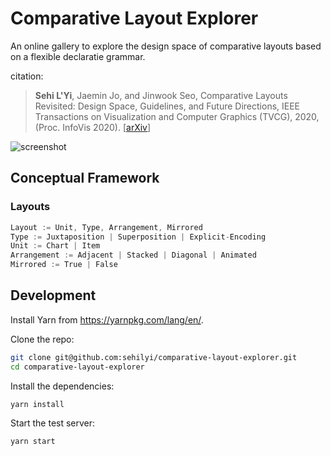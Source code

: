 # Comparative Layout Explorer
An online gallery to explore the design space of comparative layouts based on a flexible declaratie grammar.

citation:
> **Sehi L'Yi**, Jaemin Jo, and Jinwook Seo, Comparative Layouts Revisited: Design Space, Guidelines, and Future Directions, IEEE Transactions on Visualization and Computer Graphics (TVCG), 2020, (Proc. InfoVis 2020). [[arXiv](https://arxiv.org/abs/2009.00192)]


![screenshot](https://user-images.githubusercontent.com/9922882/72881001-4b151f00-3d43-11ea-943e-f8b530a709f7.png)


## Conceptual Framework
### Layouts
```javascript
Layout := Unit, Type, Arrangement, Mirrored
Type := Juxtaposition | Superposition | Explicit-Encoding
Unit := Chart | Item
Arrangement := Adjacent | Stacked | Diagonal | Animated
Mirrored := True | False

```

## Development

Install Yarn from https://yarnpkg.com/lang/en/.

Clone the repo:

```bash
git clone git@github.com:sehilyi/comparative-layout-explorer.git
cd comparative-layout-explorer
```

Install the dependencies:

```bash
yarn install
```

Start the test server:

```bash
yarn start
```
